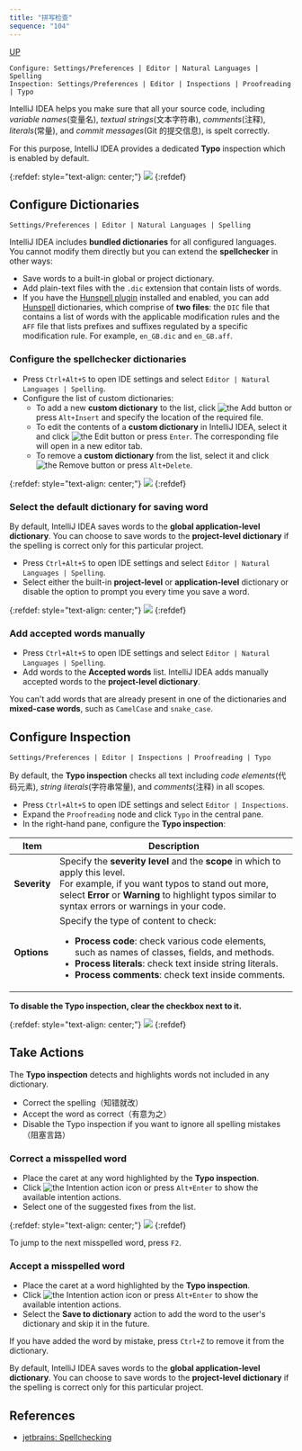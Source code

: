 ```yaml
---
title: "拼写检查"
sequence: "104"
---
```


[UP](/intellij-idea.html)


```text
Configure: Settings/Preferences | Editor | Natural Languages | Spelling
Inspection: Settings/Preferences | Editor | Inspections | Proofreading | Typo
```

IntelliJ IDEA helps you make sure that all your source code, including _variable names_(变量名), _textual strings_(文本字符串), _comments_(注释), _literals_(常量), and _commit messages_(Git 的提交信息), is spelt correctly.

For this purpose, IntelliJ IDEA provides a dedicated **Typo** inspection which is enabled by default.

{:refdef: style="text-align: center;"}
![](/assets/images/intellij/ij_typo_change_to.png)
{:refdef}





## Configure Dictionaries

```text
Settings/Preferences | Editor | Natural Languages | Spelling
```

IntelliJ IDEA includes **bundled dictionaries** for all configured languages. You cannot modify them directly but you can extend the **spellchecker** in other ways:

- Save words to a built-in global or project dictionary.
- Add plain-text files with the `.dic` extension that contain lists of words.
- If you have the [Hunspell plugin](https://plugins.jetbrains.com/plugin/10275-hunspell) installed and enabled, you can add [Hunspell](https://hunspell.github.io/) dictionaries, which comprise of **two files**: the `DIC` file that contains a list of words with the applicable modification rules and the `AFF` file that lists prefixes and suffixes regulated by a specific modification rule. For example, `en_GB.dic` and `en_GB.aff`.

### Configure the spellchecker dictionaries

- Press `Ctrl+Alt+S` to open IDE settings and select `Editor | Natural Languages | Spelling`.
- Configure the list of custom dictionaries:
  - To add a new **custom dictionary** to the list, click ![the Add button](/assets/images/intellij/icons.general.add.svg) or press `Alt+Insert` and specify the location of the required file.
  - To edit the contents of a **custom dictionary** in IntelliJ IDEA, select it and click ![the Edit button](/assets/images/intellij/icons.actions.edit.svg) or press `Enter`. The corresponding file will open in a new editor tab.
  - To remove a **custom dictionary** from the list, select it and click ![the Remove button](/assets/images/intellij/icons.general.remove.svg) or press `Alt+Delete`.

{:refdef: style="text-align: center;"}
![](/assets/images/intellij/settings-editor-natural-languages-spelling.png)
{:refdef}

### Select the default dictionary for saving word

By default, IntelliJ IDEA saves words to the **global application-level dictionary**.
You can choose to save words to the **project-level dictionary** if the spelling is correct only for this particular project.

- Press `Ctrl+Alt+S` to open IDE settings and select `Editor | Natural Languages | Spelling`.
- Select either the built-in **project-level** or **application-level** dictionary or disable the option to prompt you every time you save a word.

{:refdef: style="text-align: center;"}
![](/assets/images/intellij/settings-editor-natural-languages-spelling.png)
{:refdef}

### Add accepted words manually

- Press `Ctrl+Alt+S` to open IDE settings and select `Editor | Natural Languages | Spelling`.
- Add words to the **Accepted words** list. IntelliJ IDEA adds manually accepted words to the **project-level dictionary**.

You can't add words that are already present in one of the dictionaries and **mixed-case words**, such as `CamelCase` and `snake_case`.

## Configure Inspection

```text
Settings/Preferences | Editor | Inspections | Proofreading | Typo
```

By default, the **Typo inspection** checks all text including _code elements_(代码元素), _string literals_(字符串常量), and _comments_(注释) in all scopes.

- Press `Ctrl+Alt+S` to open IDE settings and select `Editor | Inspections`.
- Expand the `Proofreading` node and click `Typo` in the central pane.
- In the right-hand pane, configure the **Typo inspection**:

<table>
<thead>
<tr>
    <th>Item</th>
    <th>Description</th>
</tr>
</thead>
<tbody>
<tr>
<td><strong>Severity</strong></td>
<td>
Specify the <strong>severity level</strong> and the <strong>scope</strong> in which to apply this level.<br/>
For example, if you want typos to stand out more, select <b>Error</b> or <b>Warning</b> to highlight typos similar to syntax errors or warnings in your code.
</td>
</tr>
<tr>
<td><strong>Options</strong></td>
<td>
Specify the type of content to check:
<ul>
    <li><b>Process code</b>: check various code elements, such as names of classes, fields, and methods.</li>
    <li><b>Process literals</b>: check text inside string literals.</li>
    <li><b>Process comments</b>: check text inside comments.</li>
</ul>
</td>
</tr>
</tbody>
</table>

**To disable the Typo inspection, clear the checkbox next to it.**

{:refdef: style="text-align: center;"}
![](/assets/images/intellij/settings-editor-inspections-proofreading-typo.png)
{:refdef}



## Take Actions

The **Typo inspection** detects and highlights words not included in any dictionary.

- Correct the spelling（知错就改）
- Accept the word as correct（有意为之）
- Disable the Typo inspection if you want to ignore all spelling mistakes（阻塞言路）

### Correct a misspelled word

- Place the caret at any word highlighted by the **Typo inspection**.
- Click ![the Intention action icon](/assets/images/intellij/icons.actions.intentionBulb.svg) or press `Alt+Enter` to show the available intention actions.
- Select one of the suggested fixes from the list.

{:refdef: style="text-align: center;"}
![](/assets/images/intellij/ij_typo_change_to.animated.gif)
{:refdef}

To jump to the next misspelled word, press `F2`.

### Accept a misspelled word

- Place the caret at a word highlighted by the **Typo inspection**.
- Click ![the Intention action icon](/assets/images/intellij/icons.actions.intentionBulb.svg) or press `Alt+Enter` to show the available intention actions.
- Select the **Save to dictionary** action to add the word to the user's dictionary and skip it in the future.

If you have added the word by mistake, press `Ctrl+Z` to remove it from the dictionary.

By default, IntelliJ IDEA saves words to the **global application-level dictionary**.
You can choose to save words to the **project-level dictionary** if the spelling is correct only for this particular project.

## References

- [jetbrains: Spellchecking](https://www.jetbrains.com/help/idea/spellchecking.html)

